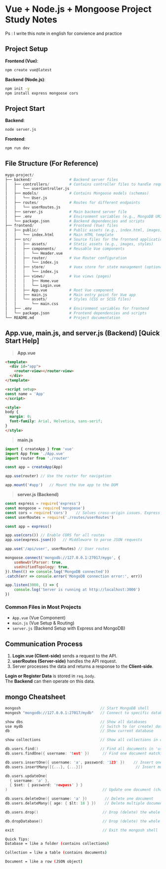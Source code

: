 # Vue + Node.js + Mongoose Project Study Notes
Ps : I write this note in english for convience and practice
## Project Setup

**Frontend (Vue)**:
```bash
npm create vue@latest
```

**Backend (Node.js)**:
```bash
npm init -y
npm install express mongoose cors
```

## Project Start

**Backend**:
```bash
node server.js
```

**Frontend**:
```bash
npm run dev
```

## File Structure (For Reference)
```python
mygo-project/
├── backend/                 # Backend server files
│   ├── controllers/         # Contains controller files to handle requests
│   │   └── userController.js
│   ├── models/              # Contains Mongoose models (schemas)
│   │   └── User.js
│   ├── routes/              # Routes for different endpoints
│   │   └── userRoutes.js
│   ├── server.js            # Main backend server file
│   ├── .env                 # Environment variables (e.g., MongoDB URI)
│   └── package.json         # Backend dependencies and scripts
├── frontend/                # Frontend (Vue) files
│   ├── public/              # Public assets (e.g., index.html, images)
│   │   └── index.html       # Main HTML template
│   ├── src/                 # Source files for the frontend application
│   │   ├── assets/          # Static assets (e.g., images, styles)
│   │   ├── components/      # Reusable Vue components
│   │   │   └── Header.vue
│   │   ├── router/          # Vue Router configuration
│   │   │   └── index.js
│   │   ├── store/           # Vuex store for state management (optional)
│   │   │   └── index.js
│   │   ├── views/           # Vue views (pages)
│   │   │   ├── Home.vue
│   │   │   └── Login.vue
│   │   ├── App.vue          # Root Vue component
│   │   ├── main.js          # Main entry point for Vue app
│   │   └── assets/          # Styles (CSS or SCSS files)
│   │       └── main.css
│   ├── .env                 # Environment variables for frontend
│   └── package.json         # Frontend dependencies and scripts
└── README.md                # Project documentation
```

## App.vue, main.js, and server.js (Backend) [Quick Start Help]

> **App.vue**
```html
<template>
  <div id="app">
    <router-view></router-view>
  </div>
</template>

<script setup>
const name = 'App'
</script>

<style>
body {
  margin: 0;
  font-family: Arial, Helvetica, sans-serif;
}
</style>
```

> **main.js**
```javascript
import { createApp } from 'vue'
import App from './App.vue'
import router from './router'

const app = createApp(App)

app.use(router) // Use the router for navigation

app.mount('#app')   // Mount the Vue app to the DOM
```

> **server.js (Backend)**
```javascript
const express = require('express')
const mongoose = require('mongoose')
const cors = require('cors')    // Solves cross-origin issues. Express blocks cross-origin requests by default, and browsers block them as well.
const userRoutes = require('./routes/userRoutes')

const app = express()

app.use(cors()) // Enable CORS for all routes
app.use(express.json())   // Middleware to parse JSON requests

app.use('/api/user', userRoutes) // User routes

mongoose.connect('mongodb://127.0.0.1:27017/mygo', {
    useNewUrlParser: true,
    useUnifiedTopology: true,
}).then(() => console.log('MongoDB connected'))
.catch(err => console.error('MongoDB connection error:', err))

app.listen(3000, () => {
    console.log('Server is running at http://localhost:3000')
})
```

### Common Files in Most Projects
- `App.vue` (Vue Component)
- `main.js` (Vue Setup & Routing)
- `server.js` (Backend Setup with Express and MongoDB)

## Communication Process
1. **Login.vue (Client-side)** sends a request to the API.
2. **userRoutes (Server-side)** handles the API request.
3. Server processes the data and returns a response to the **Client-side**.

**Login or Register Data** is stored in `req.body`.  
The **Backend** can then operate on this data.


## mongo Cheatsheet
```c
mongosh                                    // Start MongoDB shell
mongosh "mongodb://127.0.0.1:27017/mydb"   // Connect to specific database

show dbs                                   // Show all databases
use mydb                                   // Switch to (or create) database
db                                         // Show current database

show collections                           // Show all collections in current database

db.users.find()                            // Find all documents in 'users' collection
db.users.findOne({ username: 'test' })      // Find one document matching condition

db.users.insertOne({ username: 'a', password: '123' })    // Insert one document
db.users.insertMany([{...}, {...}])                        // Insert multiple documents

db.users.updateOne(
  { username: 'a' }, 
  { $set: { password: 'newpass' } }
)                                           // Update one document (change fields)

db.users.deleteOne({ username: 'a' })        // Delete one document
db.users.deleteMany({ age: { $lt: 18 } })    // Delete multiple documents matching condition

db.users.drop()                             // Drop (delete) the whole 'users' collection

db.dropDatabase()                           // Drop (delete) the whole current database

exit                                        // Exit the mongosh shell
```

```bash
Quick Tips:
Database = like a folder (contains collections)

Collection = like a table (contains documents)

Document = like a row (JSON object)
```